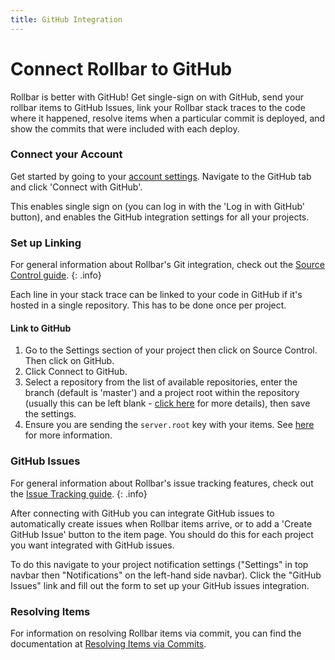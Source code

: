 ```yaml
---
title: GitHub Integration
---
```


# Connect Rollbar to GitHub

Rollbar is better with GitHub! Get single-sign on with GitHub, send your rollbar items to GitHub
Issues, link your Rollbar stack traces to the code where it happened, resolve items when a
particular commit is deployed, and show the commits that were included with each deploy.

### Connect your Account

Get started by going to your [account settings](https://www.rollbar.com/settings/integrations).
Navigate to the GitHub tab and click 'Connect with GitHub'.

This enables single sign on (you can log in with the 'Log in with GitHub' button), and enables the
GitHub integration settings for all your projects.

### Set up Linking

For general information about Rollbar's Git integration, check out the [Source Control guide](../source-control/). 
{: .info}

Each line in your stack trace can be linked to your code in GitHub if it's hosted in
a single repository. This has to be done once per project.

#### Link to GitHub

1. Go to the Settings section of your project then click on Source Control. Then click on GitHub.
2. Click Connect to GitHub. 
3. Select a repository from the list of available repositories, enter the branch (default is 'master') and a project root within the repository (usually this can be left blank - [click here](../source-control#serverroot) for more details), then save the settings.
4. Ensure you are sending the `server.root` key with your items. See [here](../source-control#serverroot) for more information.

### GitHub Issues

For general information about Rollbar's issue tracking features, check out the [Issue Tracking guide](../issue-tracking/). 
{: .info}

After connecting with GitHub you can integrate GitHub issues to automatically create
issues when Rollbar items arrive, or to add a 'Create GitHub Issue' button to the item page. You
should do this for each project you want integrated with GitHub issues.

To do this navigate to your project notification settings ("Settings" in top navbar then
"Notifications" on the left-hand side navbar). Click the "GitHub Issues" link and fill out the form
to set up your GitHub issues integration.

### Resolving Items

For information on resolving Rollbar items via commit, you can find the
documentation at [Resolving Items via Commits](https://rollbar.com/docs/resolve-via-commits/).
